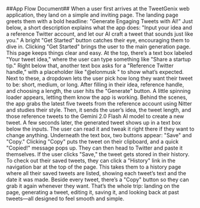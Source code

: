 ##App Flow Document##
When a user first arrives at the TweetGenix web application, they land on a simple and inviting page. The landing page greets them with a bold headline: "Generate Engaging Tweets with AI!" Just below, a short description explains what the app does: "Input your idea and a reference Twitter account, and let our AI craft a tweet that sounds just like you." A bright "Get Started" button catches their eye, encouraging them to dive in.
Clicking "Get Started" brings the user to the main generation page. This page keeps things clear and easy. At the top, there’s a text box labeled "Your tweet idea," where the user can type something like "Share a startup tip." Right below that, another text box asks for a "Reference Twitter handle," with a placeholder like "@elonmusk
" to show what’s expected. Next to these, a dropdown lets the user pick how long they want their tweet to be: short, medium, or long.
After filling in their idea, reference handle, and choosing a length, the user hits the "Generate" button. A little spinning loader appears, letting them know the app is working. Behind the scenes, the app grabs the latest five tweets from the reference account using Nitter and studies their style. Then, it sends the user’s idea, the tweet length, and those reference tweets to the Gemini 2.0 Flash AI model to create a new tweet.
A few seconds later, the generated tweet shows up in a text box below the inputs. The user can read it and tweak it right there if they want to change anything. Underneath the text box, two buttons appear: "Save" and "Copy." Clicking "Copy" puts the tweet on their clipboard, and a quick "Copied!" message pops up. They can then head to Twitter and paste it themselves.
If the user clicks "Save," the tweet gets stored in their history. To check out their saved tweets, they can click a "History" link in the navigation bar at the top of the page. This takes them to a history page where all their saved tweets are listed, showing each tweet’s text and the date it was made. Beside every tweet, there’s a "Copy" button so they can grab it again whenever they want.
That’s the whole trip: landing on the page, generating a tweet, editing it, saving it, and looking back at past tweets—all designed to feel smooth and simple.

